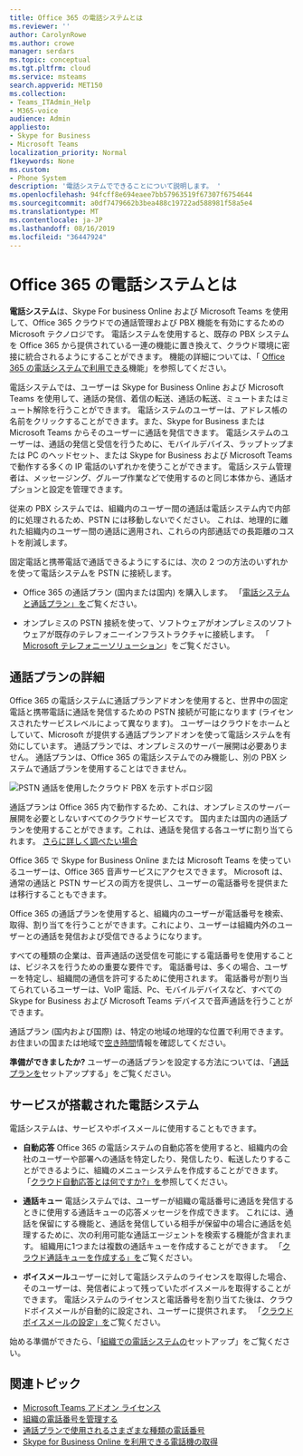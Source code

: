 ```yaml
---
title: Office 365 の電話システムとは
ms.reviewer: ''
author: CarolynRowe
ms.author: crowe
manager: serdars
ms.topic: conceptual
ms.tgt.pltfrm: cloud
ms.service: msteams
search.appverid: MET150
ms.collection:
- Teams_ITAdmin_Help
- M365-voice
audience: Admin
appliesto:
- Skype for Business
- Microsoft Teams
localization_priority: Normal
f1keywords: None
ms.custom:
- Phone System
description: '電話システムでできることについて説明します。 '
ms.openlocfilehash: 94fcff8e694eaee7bb57963519f67307f6754644
ms.sourcegitcommit: a0df7479662b3bea488c19722ad588981f58a5e4
ms.translationtype: MT
ms.contentlocale: ja-JP
ms.lasthandoff: 08/16/2019
ms.locfileid: "36447924"
---
```

# <a name="what-is-phone-system-in-office-365"></a>Office 365 の電話システムとは

**電話システム**は、Skype For business Online および Microsoft Teams を使用して、Office 365 クラウドでの通話管理および PBX 機能を有効にするための Microsoft テクノロジです。 電話システムを使用すると、既存の PBX システムを Office 365 から提供されている一連の機能に置き換えて、クラウド環境に密接に統合されるようにすることができます。 機能の詳細については、「 [Office 365 の電話システムで利用できる](here-s-what-you-get-with-phone-system.md)機能」を参照してください。
  
電話システムでは、ユーザーは Skype for Business Online および Microsoft Teams を使用して、通話の発信、着信の転送、通話の転送、ミュートまたはミュート解除を行うことができます。 電話システムのユーザーは、アドレス帳の名前をクリックすることができます。また、Skype for Business または Microsoft Teams からそのユーザーに通話を発信できます。 電話システムのユーザーは、通話の発信と受信を行うために、モバイルデバイス、ラップトップまたは PC のヘッドセット、または Skype for Business および Microsoft Teams で動作する多くの IP 電話のいずれかを使うことができます。 電話システム管理者は、メッセージング、グループ作業などで使用するのと同じ本体から、通話オプションと設定を管理できます。
  
従来の PBX システムでは、組織内のユーザー間の通話は電話システム内で内部的に処理されるため、PSTN には移動しないでください。 これは、地理的に離れた組織内のユーザー間の通話に適用され、これらの内部通話での長距離のコストを削減します。
  
固定電話と携帯電話で通話できるようにするには、次の 2 つの方法のいずれかを使って電話システムを PSTN に接続します。
  
- Office 365 の通話プラン (国内または国内) を購入します。 「[電話システムと通話プラン」を](calling-plan-landing-page.md)ご覧ください。

- オンプレミスの PSTN 接続を使って、ソフトウェアがオンプレミスのソフトウェアが既存のテレフォニーインフラストラクチャに接続します。 「 [Microsoft テレフォニーソリューション](https://docs.microsoft.com/SkypeForBusiness/hybrid/msft-telephony-solutions)」をご覧ください。

## <a name="more-about-calling-plans"></a>通話プランの詳細

Office 365 の電話システムに通話プランアドオンを使用すると、世界中の固定電話と携帯電話に通話を発信するための PSTN 接続が可能になります (ライセンスされたサービスレベルによって異なります)。 ユーザーはクラウドをホームとしていて、Microsoft が提供する通話プランアドオンを使って電話システムを有効にしています。 通話プランでは、オンプレミスのサーバー展開は必要ありません。 通話プランは、Office 365 の電話システムでのみ機能し、別の PBX システムで通話プランを使用することはできません。

![PSTN 通話を使用したクラウド PBX を示すトポロジ図](media/3e847ec3-f441-4833-8616-c5ebab094e3e.png)

通話プランは Office 365 内で動作するため、これは、オンプレミスのサーバー展開を必要としないすべてのクラウドサービスです。 国内または国内の通話プランを使用することができます。これは、通話を発信する各ユーザに割り当てられます。 [さらに詳しく調べたい場合](calling-plan-landing-page.md)
  
Office 365 で Skype for Business Online または Microsoft Teams を使っているユーザーは、Office 365 音声サービスにアクセスできます。 Microsoft は、通常の通話と PSTN サービスの両方を提供し、ユーザーの電話番号を提供または移行することもできます。
  
Office 365 の通話プランを使用すると、組織内のユーザーが電話番号を検索、取得、割り当てを行うことができます。これにより、ユーザーは組織内外のユーザーとの通話を発信および受信できるようになります。
  
すべての種類の企業は、音声通話の送受信を可能にする電話番号を使用することは、ビジネスを行うための重要な要件です。 電話番号は、多くの場合、ユーザーを特定し、組織間の通信を許可するために使用されます。 電話番号が割り当てられているユーザーは、VoIP 電話、Pc、モバイルデバイスなど、すべての Skype for Business および Microsoft Teams デバイスで音声通話を行うことができます。

通話プラン (国内および国際) は、特定の地域の地理的な位置で利用できます。 お住まいの国または地域で[空き時間](country-and-region-availability-for-audio-conferencing-and-calling-plans/country-and-region-availability-for-audio-conferencing-and-calling-plans.md)情報を確認してください。

**準備ができましたか?**  ユーザーの通話プランを設定する方法については、「[通話プランを](set-up-calling-plans.md)セットアップする」をご覧ください。  

## <a name="phone-system-with-services"></a>サービスが搭載された電話システム

 電話システムは、サービスやボイスメールに使用することもできます。

- **自動応答** Office 365 の電話システムの自動応答を使用すると、組織内の会社のユーザーや部署への通話を特定したり、発信したり、転送したりすることができるように、組織のメニューシステムを作成することができます。 「[クラウド自動応答とは何ですか?」を](what-are-phone-system-auto-attendants.md)参照してください。

- **通話キュー** 電話システムでは、ユーザーが組織の電話番号に通話を発信するときに使用する通話キューの応答メッセージを作成できます。 これには、通話を保留にする機能と、通話を発信している相手が保留中の場合に通話を処理するために、次の利用可能な通話エージェントを検索する機能が含まれます。 組織用に1つまたは複数の通話キューを作成することができます。 「[クラウド通話キューを作成する」を](/SkypeForBusiness/what-is-phone-system-in-office-365/create-a-phone-system-call-queue)ご覧ください。

- **ボイスメール**ユーザーに対して電話システムのライセンスを取得した場合、そのユーザーは、発信者によって残っていたボイスメールを取得することができます。 電話システムのライセンスと電話番号を割り当てた後は、クラウドボイスメールが自動的に設定され、ユーザーに提供されます。 「[クラウドボイスメールの設定」を](set-up-phone-system-voicemail.md)ご覧ください。

始める準備ができたら、「[組織での電話システムの](setting-up-your-phone-system.md)セットアップ」をご覧ください。

## <a name="related-topics"></a>関連トピック

- [Microsoft Teams アドオン ライセンス](teams-add-on-licensing/microsoft-teams-add-on-licensing.md)
- [組織の電話番号を管理する](manage-phone-numbers-for-your-organization/manage-phone-numbers-for-your-organization.md)
- [通話プランで使用されるさまざまな種類の電話番号](different-kinds-of-phone-numbers-used-for-calling-plans.md)
- [Skype for Business Online を利用できる電話機の取得](/skypeforbusiness/what-is-phone-system-in-office-365/getting-phones-for-skype-for-business-online/getting-phones-for-skype-for-business-online)

